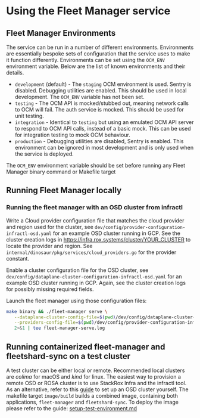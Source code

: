 # Using the Fleet Manager service

## Fleet Manager Environments

The service can be run in a number of different environments. Environments are
essentially bespoke sets of configuration that the service uses to make it
function differently. Environments can be set using the `OCM_ENV` environment
variable. Below are the list of known environments and their
details.

- `development` (default) - The `staging` OCM environment is used. Sentry is disabled.
  Debugging utilities are enabled. This should be used in local development.
  The `OCM_ENV` variable has not been set.
- `testing` - The OCM API is mocked/stubbed out, meaning network calls to OCM
  will fail. The auth service is mocked. This should be used for unit testing.
- `integration` - Identical to `testing` but using an emulated OCM API server
  to respond to OCM API calls, instead of a basic mock. This can be used for
  integration testing to mock OCM behaviour.
- `production` - Debugging utilities are disabled, Sentry is enabled.
  This environment can be ignored in most development and is only used when
  the service is deployed.

The `OCM_ENV` environment variable should be set before running any Fleet
Manager binary command or Makefile target

## Running Fleet Manager locally

### Running the fleet manager with an OSD cluster from infractl

Write a Cloud provider configuration file that matches the cloud provider and region used for the cluster, see `dev/config/provider-configuration-infractl-osd.yaml` for an example OSD cluster running in GCP. See the cluster creation logs in https://infra.rox.systems/cluster/YOUR_CLUSTER to locate the provider and region. See `internal/dinosaur/pkg/services/cloud_providers.go` for the provider constant.

Enable a cluster configuration file for the OSD cluster, see `dev/config/dataplane-cluster-configuration-infractl-osd.yaml` for an example OSD cluster running in GCP. Again, see the cluster creation logs for possibly missing required fields.

Launch the fleet manager using those configuration files:

```bash
make binary && ./fleet-manager serve \
   --dataplane-cluster-config-file=$(pwd)/dev/config/dataplane-cluster-configuration-infractl-osd.yaml \
   --providers-config-file=$(pwd)/dev/config/provider-configuration-infractl-osd.yaml \
   2>&1 | tee fleet-manager-serve.log
```

## Running containerized fleet-manager and fleetshard-sync on a test cluster

A test cluster can be either local or remote. Recommended local clusters are _colima_ for macOS and _kind_ for linux. The easiest way to provision a remote OSD or ROSA cluster is to use StackRox Infra and the infractl tool.
As an alternative, refer to this [guide](./setup-developer-osd-cluster.md) to set up an OSD cluster yourself.
The makefile target `image/build` builds a combined image, containing both applications, `fleet-manager` and `fleetshard-sync`.
To deploy the image please refer to the guide: [setup-test-environment.md](./setup-test-environment.md)
